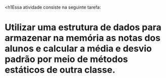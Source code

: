 <h1Essa atividade consiste na seguinte tarefa:<h1>
<p>Utilizar uma estrutura de dados para armazenar na memória as notas dos alunos e calcular a média e desvio padrão por meio de métodos estáticos de outra classe.<p>
